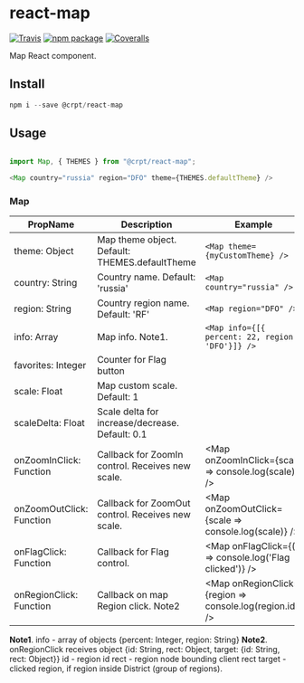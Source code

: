 # react-map

[![Travis][build-badge]][build]
[![npm package][npm-badge]][npm]
[![Coveralls][coveralls-badge]][coveralls]

Map React component.

## Install ##
```javascript
npm i --save @crpt/react-map
```

## Usage

```javascript

import Map, { THEMES } from "@crpt/react-map";

<Map country="russia" region="DFO" theme={THEMES.defaultTheme} />
```

### Map

| PropName | Description | Example |
|---|---|---|
| theme: Object | Map theme object. Default: THEMES.defaultTheme | `<Map theme={myCustomTheme} />` |
| country: String  | Country name. Default: 'russia' |  `<Map country="russia" />` |
| region: String  | Country region name. Default: 'RF' |  `<Map region="DFO" />` |
| info: Array  | Map info. Note1. |  `<Map info={[{ percent: 22, region: 'DFO'}]} />` |
| favorites: Integer | Counter for Flag button | <Map favorites={2} /> |
| scale: Float | Map custom scale. Default: 1 | <Map scale={2.5} /> |
| scaleDelta: Float | Scale delta for increase/decrease. Default: 0.1 | <Map scaleDelta={0.5} />
| onZoomInClick: Function | Callback for ZoomIn control. Receives new scale. | <Map onZoomInClick={scale => console.log(scale)} /> |
| onZoomOutClick: Function | Callback for ZoomOut control. Receives new scale. | <Map onZoomOutClick={scale => console.log(scale)} /> |
| onFlagClick: Function | Callback for Flag control. | <Map onFlagClick={() => console.log('Flag clicked')} /> |
| onRegionClick: Function | Callback on map Region click. Note2 | <Map onRegionClick={region => console.log(region.id)} /> |


__Note1__. info - array of objects {percent: Integer, region: String}
__Note2__. onRegionClick receives object {id: String, rect: Object, target: {id: String, rect: Object}}
id - region id
rect - region node bounding client rect
target - clicked region, if region inside District (group of regions).


[build-badge]: https://img.shields.io/travis/user/repo/master.png?style=flat-square
[build]: https://travis-ci.org/user/repo

[npm-badge]: https://img.shields.io/npm/v/npm-package.png?style=flat-square
[npm]: https://www.npmjs.org/package/npm-package

[coveralls-badge]: https://img.shields.io/coveralls/user/repo/master.png?style=flat-square
[coveralls]: https://coveralls.io/github/user/repo
